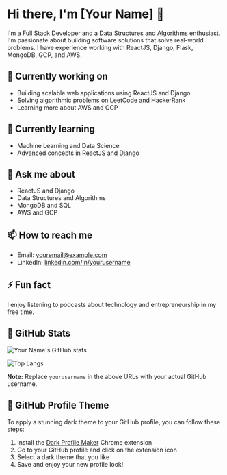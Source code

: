

# Hi there, I'm [Your Name] 👋

I'm a Full Stack Developer and a Data Structures and Algorithms enthusiast. I'm passionate about building software solutions that solve real-world problems. I have experience working with ReactJS, Django, Flask, MongoDB, GCP, and AWS. 

## 🔭 Currently working on
- Building scalable web applications using ReactJS and Django
- Solving algorithmic problems on LeetCode and HackerRank
- Learning more about AWS and GCP 

## 🌱 Currently learning
- Machine Learning and Data Science
- Advanced concepts in ReactJS and Django

## 💬 Ask me about
- ReactJS and Django
- Data Structures and Algorithms
- MongoDB and SQL
- AWS and GCP

## 📫 How to reach me
- Email: [youremail@example.com](mailto:youremail@example.com)
- LinkedIn: [linkedin.com/in/yourusername](https://www.linkedin.com/in/yourusername)

## ⚡ Fun fact
I enjoy listening to podcasts about technology and entrepreneurship in my free time. 

## 🚀 GitHub Stats
![Your Name's GitHub stats](https://github-readme-stats.vercel.app/api?username=yourusername&count_private=true&show_icons=true&theme=dark)

![Top Langs](https://github-readme-stats.vercel.app/api/top-langs/?username=yourusername&layout=compact&theme=dark) 

**Note:** Replace `yourusername` in the above URLs with your actual GitHub username.

## 🎨 GitHub Profile Theme
To apply a stunning dark theme to your GitHub profile, you can follow these steps:
1. Install the [Dark Profile Maker](https://chrome.google.com/webstore/detail/dark-profile-maker/oljhpbpjifilpahcjkhagdjmlekpakkb) Chrome extension
2. Go to your GitHub profile and click on the extension icon
3. Select a dark theme that you like
4. Save and enjoy your new profile look!
